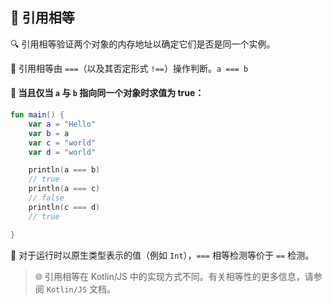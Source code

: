  
## 🌟 引用相等

🔍 引用相等验证两个对象的内存地址以确定它们是否是同一个实例。

🔗 引用相等由 `===`（以及其否定形式 `!==`）操作判断。`a === b`

#### 🎯 当且仅当 `a` 与 `b` 指向同一个对象时求值为 true： 

```kotlin
fun main() {
    var a = "Hello"
    var b = a
    var c = "world"
    var d = "world"

    println(a === b)
    // true
    println(a === c)
    // false
    println(c === d)
    // true

}
```

🔢 对于运行时以原生类型表示的值（例如 `Int`），`===` 相等检测等价于 `==` 检测。

> 🌐 引用相等在 Kotlin/JS 中的实现方式不同。有关相等性的更多信息，请参阅 `Kotlin/JS` 文档。